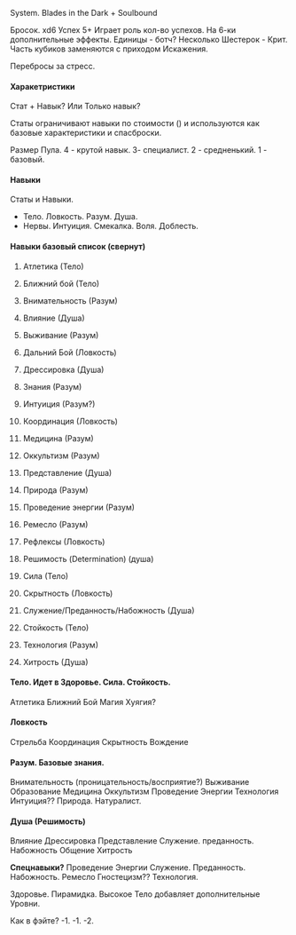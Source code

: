 System. 
Blades in the Dark + Soulbound


Бросок. хd6 
Успех 5+
Играет роль кол-во успехов. 
На 6-ки дополнительные эффекты.
Единицы - ботч?
Несколько Шестерок - Крит. 
Часть кубиков заменяются с приходом Искажения. 

Перебросы за стресс.

#### Харакетристики
Стат + Навык?
Или Только навык?

Статы ограничивают навыки по стоимости () и используются как базовые характеристики и спасброски. 

Размер Пула. 
4 - крутой навык. 
3- специалист. 
2 - средненький.
1 - базовый. 


#### Навыки

Статы и Навыки.

- Тело. Ловкость. Разум. Душа. 
- Нервы. Интуиция. Смекалка. Воля. Доблесть. 

#### Навыки базовый список (свернут)
1. Атлетика (Тело)
    
2. Ближний бой (Тело)
    
3. Внимательность (Разум)
    
4. Влияние (Душа)
    
5. Выживание (Разум)
    
6. Дальний Бой (Ловкость)
    
7. Дрессировка (Душа)
    
8. Знания (Разум)
    
9. Интуиция (Разум?)
    
10. Координация (Ловкость)
    
11. Медицина (Разум)
    
12. Оккультизм (Разум)
    
13. Представление (Душа)
    
14. Природа (Разум)
    
15. Проведение энергии (Разум)
    
16. Ремесло (Разум)
    
17. Рефлексы (Ловкость)
    
18. Решимость (Determination) (душа) 
    
19. Сила (Тело)
    
20. Скрытность (Ловкость)
    
21. Служение/Преданность/Набожность (Душа)
    
22. Стойкость (Тело)
    
23. Технология (Разум)
    
24. Хитрость (Душа)
#### Тело. Идет в Здоровье. Сила. Стойкость. 
Атлетика
Ближний Бой
 Магия Хуягия?
#### Ловкость
Стрельба
Координация
Скрытность
Вождение
#### Разум. Базовые знания.  
Внимательность (проницательность/восприятие?)
Выживание
Образование
Медицина
Оккультизм
Проведение Энергии
Технология
Интуиция?? 
Природа. Натуралист. 
#### Душа (Решимость)
Влияние
Дрессировка
Представление
Служение. преданность. Набожность
Общение
Хитрость


**Спецнавыки?**
Проведение Энергии
Служение. Преданность. Набожность. 
Ремесло
Гностецизм??
Технология.

Здоровье. Пирамидка. Высокое Тело добавляет дополнительные Уровни. 

Как в фэйте? 
-1. -1. -2. 